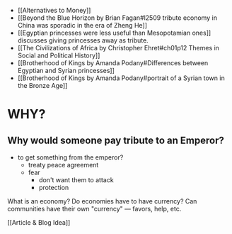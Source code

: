 * [[Alternatives to Money]]
* [[Beyond the Blue Horizon by Brian Fagan#l2509 tribute economy in China was sporadic in the era of Zheng He]]
* [[Egyptian princesses were less useful than Mesopotamian ones]] discusses giving princesses away as tribute.
* [[The Civilizations of Africa by Christopher Ehret#ch01p12 Themes in Social and Political History]]
* [[Brotherhood of Kings by Amanda Podany#Differences between Egyptian and Syrian princesses]]
* [[Brotherhood of Kings by Amanda Podany#portrait of a Syrian town in the Bronze Age]]

# WHY? 

## Why would someone pay tribute to an Emperor? 

* to get something from the emperor? 
	* treaty peace agreement 
	* fear 
		*  don't want them to attack 
		* protection


What is an economy? 
Do economies have to have currency?
Can communities have their own "currency" — favors, help, etc. 

[[Article & Blog Idea]]
